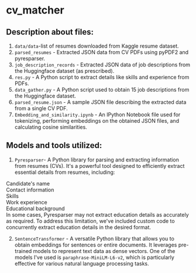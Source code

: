 # cv_matcher
## Description about files:
1. `data/data`-list of resumes downloaded from Kaggle resume dataset.<br>
2. `parsed_resumes` - Extracted JSON data from CV PDFs using pyPDF2 and pyresparser.<br>
3. `job_description_records` - Extracted JSON data of job descriptions from the Huggingface dataset (as prescribed).<br>
4. `res.py` - A Python script to extract details like skills and experience from PDFs.<br>
5. `data_gather.py` - A Python script used to obtain 15 job descriptions from the Huggingface dataset.<br>
6. `parsed_resume.json` - A sample JSON file describing the extracted data from a single CV PDF.<br>
7. `Embedding_and_similarity.ipynb` - An IPython Notebook file used for tokenizing, performing embeddings on the obtained JSON files, and calculating cosine similarities.<be>
## Models and tools utilized:
1. `Pyresparser`- A Python library for parsing and extracting information from resumes (CVs). It's a powerful tool designed to efficiently extract essential details from resumes, including:<br>

Candidate's name<br>
Contact information<br>
Skills<br>
Work experience<br>
Educational background<br>
In some cases, Pyresparser may not extract education details as accurately as required. To address this limitation, we've included custom code to concurrently extract education details in the desired format.

2. `SentenceTransformer` - A versatile Python library that allows you to obtain embeddings for sentences or entire documents. It leverages pre-trained models to represent text data as dense vectors. One of the models I've used is `paraphrase-MiniLM-L6-v2`, which is particularly effective for various natural language processing tasks.







